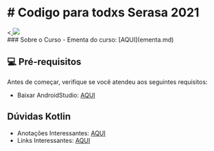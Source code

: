 # # Codigo para todxs Serasa 2021
<!---Esses são exemplos. Veja https://shields.io para outras pessoas ou para personalizar este conjunto de escudos. Você pode querer incluir dependências, status do projeto e informações de licença aqui--->
<div>
  <<a href="https://github.com/botaoap">
  <img src="https://img.shields.io/github/repo-size/botaoap/curso_serasa_kotlin_2021">
  </a>
</div>
### Sobre o Curso
- Ementa do curso: [AQUI](ementa.md)

## 💻 Pré-requisitos

Antes de começar, verifique se você atendeu aos seguintes requisitos:
<!---Estes são apenas requisitos de exemplo. Adicionar, duplicar ou remover conforme necessário--->
* Baixar AndroidStudio: [AQUI](https://developer.android.com/studio)

## Dúvidas Kotlin
- Anotações Interessantes: [AQUI](anotacoes.md)
- Links Interessantes: [AQUI](links.md)

